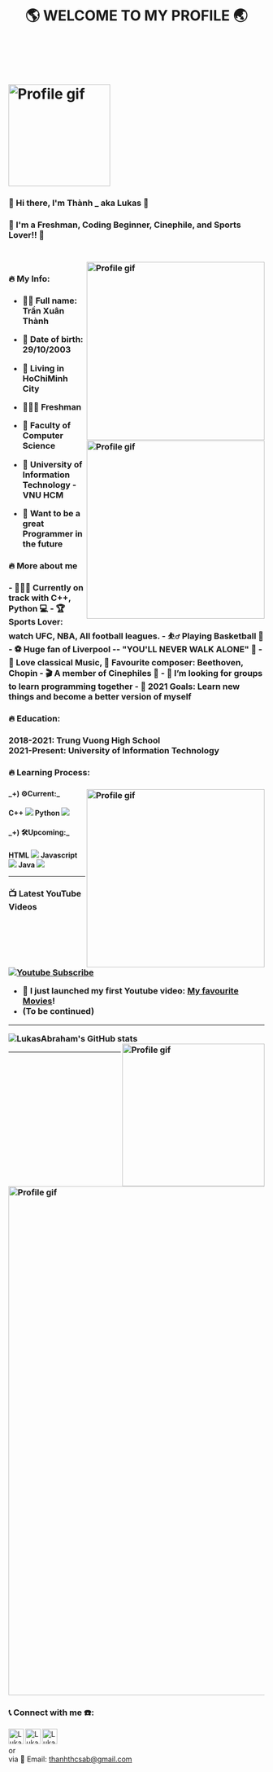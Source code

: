 <h1><p align="center">🌎 WELCOME TO MY PROFILE 🌏 <h1/>
  <br />
  <br />
<img align="middle" alt="Profile gif" width="200px" src="https://user-images.githubusercontent.com/94582919/142384353-bd9f0ef8-3a22-454c-a96d-43c42e90c9ae.gif" />
  
<h3>👋 Hi there, I'm Thành _ aka Lukas 👋 <h3/>

<h3> 🤘 I'm a Freshman, Coding Beginner, Cinephile, and Sports Lover!! 🤘 <h3 />  
<br />
<img align="right" alt="Profile gif" width="350px" src="https://user-images.githubusercontent.com/94582919/142376415-26d9dc0a-8ea6-43bd-8f65-25a1b362ca8a.gif" />

<h3> 🔥 My Info: <h3 />

- 👦🏻 Full name: Trần Xuân Thành
- 📆 Date of birth: 29/10/2003
- 🚪 Living in HoChiMinh City
- 👨🏻‍🎓 Freshman
- 📝 Faculty of Computer Science <img align="right" alt="Profile gif" width="350px" src="https://user-images.githubusercontent.com/94582919/142390926-92a232b7-e3ea-4f10-b281-f514763acb54.jpg" />

- 🏫 University of Information Technology - VNU HCM
- 💼 Want to be a great Programmer in the future


<h3> 🔥 More about me <h3 />
- 👨🏽‍💻 Currently on track with C++, Python 💻
- 🏆 Sports Lover: watch UFC, NBA, All football leagues.
- ⛹️‍♂️ Playing Basketball 🏀
- ⚽️ Huge fan of Liverpool -- "YOU'LL NEVER WALK ALONE" 📯
- 🎼 Love classical Music, 🎹 Favourite composer: Beethoven, Chopin
- 🎬 A member of Cinephiles 🎥
- 👯 I’m looking for groups to learn programming together
- 🥅 2021 Goals: Learn new things and become a better version of myself


<h3> 🔥 Education: <h3 />
2018-2021: Trung Vuong High School
<br />
2021-Present: University of Information Technology



<h3> 🔥 Learning Process: <h3 />

<img align="right" alt="Profile gif" width="350px" src="https://user-images.githubusercontent.com/94582919/142391680-fbbe1382-9687-407d-aee9-7de0ce10cd7e.gif" />  
  
<h4> _+) ⚙️Current:_ <h4 />
 C++  <img src="https://img.icons8.com/color/26/000000/c-plus-plus-logo.png"/>  
 Python  <img src="https://img.icons8.com/color/26/000000/python--v1.png"/>  

<h4> _+) 🛠Upcoming:_ <h4 />  
 HTML  <img src="https://img.icons8.com/color/26/000000/html-5--v1.png"/>  
 Javascript  <img src="https://img.icons8.com/ios/26/000000/javascript--v2.png"/>  
 Java  <img src="https://img.icons8.com/color/26/000000/java-coffee-cup-logo--v2.png"/>  

---


<h3> 📺 Latest YouTube Videos <h3 />
  
  [![Youtube Subscribe](https://img.shields.io/youtube/channel/subscribers/UCIZpbA88vSyTWj1FEX0unaQ?style=social)](https://www.youtube.com/channel/UCIZpbA88vSyTWj1FEX0unaQ)

<!-- YOUTUBE:START -->
- 🔭 I just launched my first Youtube video: [My favourite Movies][movies]!
- (To be continued)

<!-- YOUTUBE:END -->

---

![LukasAbraham's GitHub stats](https://github-readme-stats.vercel.app/api?username=LukasAbraham&show_icons=true&theme=radical)
<img align="right" alt="Profile gif" width="280px" src="https://user-images.githubusercontent.com/94582919/142384547-156a8104-7e50-4711-ab0c-aae925badebb.gif" />

---

<img align="middle" alt="Profile gif" width="1000px" src="https://user-images.githubusercontent.com/94582919/142397841-42f9d143-f630-440f-930f-861b59462b9d.gif" />   
  
###  📞 Connect with me ☎️:
[<img align="left" alt="LukasAbraham | YouTube" width="30px" src="https://cdn.jsdelivr.net/npm/simple-icons@v3/icons/youtube.svg" />][youtube]
[<img align="left" alt="LukasAbraham | Facebook" width="30px" src="https://cdn.jsdelivr.net/npm/simple-icons@v3/icons/facebook.svg" />][facebook]
[<img align="left" alt="LukasAbraham | Facebook" width="30px" src="https://cdn.jsdelivr.net/npm/simple-icons@v3/icons/twitter.svg" />][twitter]
<br />
<br />
or
<br />
via 📧 Email: thanhthcsab@gmail.com
<br />
  

  
</details>


[movies]: https://www.youtube.com/watch?v=NR9eAngt2YM&t=1s
[facebook]: https://www.facebook.com/profile.php?id=100026032879648
[youtube]: https://www.youtube.com/channel/UCIZpbA88vSyTWj1FEX0unaQ
[twitter]: https://twitter.com/ThnhTrn39643075


